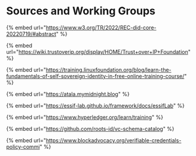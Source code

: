 # Sources and Working Groups

{% embed url="https://www.w3.org/TR/2022/REC-did-core-20220719/#abstract" %}

{% embed url="https://wiki.trustoverip.org/display/HOME/Trust+over+IP+Foundation" %}

{% embed url="https://training.linuxfoundation.org/blog/learn-the-fundamentals-of-self-sovereign-identity-in-free-online-training-course/" %}

{% embed url="https://atala.mymidnight.blog" %}

{% embed url="https://essif-lab.github.io/framework/docs/essifLab" %}

{% embed url="https://www.hyperledger.org/learn/training" %}

{% embed url="https://github.com/roots-id/vc-schema-catalog" %}

{% embed url="https://www.blockadvocacy.org/verifiable-credentials-policy-commi" %}
